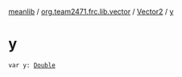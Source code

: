 [meanlib](../../index.md) / [org.team2471.frc.lib.vector](../index.md) / [Vector2](index.md) / [y](./y.md)

# y

`var y: `[`Double`](https://kotlinlang.org/api/latest/jvm/stdlib/kotlin/-double/index.html)
